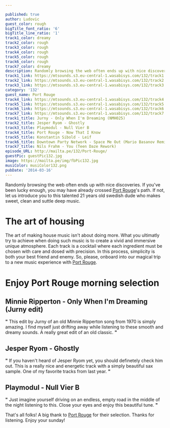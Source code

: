 ```yaml
---

published: true
author: Ludovic
guest_color: rough
bigTitle_font_ratio: '6'
bigTitle_line_ratio: '1'
track1_color: dreamy
track2_color: rough
track3_color: rough
track4_color: rough
track5_color: rough
track6_color: rough
track7_color: dreamy
description: Randomly browsing the web often ends up with nice discoveries. If you've been lucky enough, you may have already crossed Port Rouge's path. If not, let us introduce you to this talented 21 years old swedish dude who makes sweet, clean and suttle deep music.
track1_link: https://mtsounds.s3.eu-central-1.wasabisys.com/132/track1.mp3
track2_link: https://mtsounds.s3.eu-central-1.wasabisys.com/132/track2.mp3
track3_link: https://mtsounds.s3.eu-central-1.wasabisys.com/132/track3.mp3
category: '132'
guest_name: Port Rouge
track4_link: https://mtsounds.s3.eu-central-1.wasabisys.com/132/track4.mp3
track5_link: https://mtsounds.s3.eu-central-1.wasabisys.com/132/track5.mp3
track6_link: https://mtsounds.s3.eu-central-1.wasabisys.com/132/track6.mp3
track7_link: https://mtsounds.s3.eu-central-1.wasabisys.com/132/track7.mp3
track1_title: Jurny - Only When I'm Dreaming (NMH025)
track2_title: Jesper Ryom - Ghostly
track3_title: Playmodul - Null Vier B
track4_title: Port Rouge - Now That I Know
track5_title: Konstantin Sibold - Leif
track6_title: Downtown Party Network - Space Me Out (Mario Basanov Remix)
track7_title: Nils Frahm - You (Teen Daze Rework)
episode_URL: http://mailta.pe/132/Port-Rouge/
guestPic: guestPic132.jpg
image: https://mailta.pe/img/fbPic132.jpg
musiColor: musiColor132.png
pubDate: '2014-03-16'
---
```



Randomly browsing the web often ends up with nice discoveries. If you've been lucky enough, you may have already crossed [Port Rouge](https://soundcloud.com/portrouge)'s path. If not, let us introduce you to this talented 21 years old swedish dude who makes sweet, clean and suttle deep music.

# The art of housing
The art of making house music isn't about doing more. What you ultimatly try to achieve when doing such music is to create a vivid and immersive unique atmosphere. Each track is a cocktail where each ingredient must be chosen with care and dosed with precision. In this process, simplicity is both your best friend and enemy. So, please, onboard into our magical trip to a new music experience with [Port Rouge](https://soundcloud.com/portrouge).

# Enjoy Port Rouge morning selection

## Minnie Ripperton - Only When I'm Dreaming (Jurny edit)
**"** This edit by Jurny of an old Minnie Ripperton song from 1970 is simply amazing. I find myself just drifting away while listening to these smooth and dreamy sounds. A really great edit of an old classic. **"** 

## Jesper Ryom - Ghostly
**"** If you haven't heard of Jesper Ryom yet, you should definetely check him out. This is a really nice and energetic track with a simply beautiful sax sample. One of my favorite tracks from last year. **"** 

## Playmodul - Null Vier B
**"** Just imagine yourself driving on an endless, empty road in the middle of the night listening to this. Close your eyes and enjoy this beautiful tune. **"** 


That's all folks! A big thank to [Port Rouge](https://soundcloud.com/portrouge) for their selection. Thanks for listening. Enjoy your sunday!
